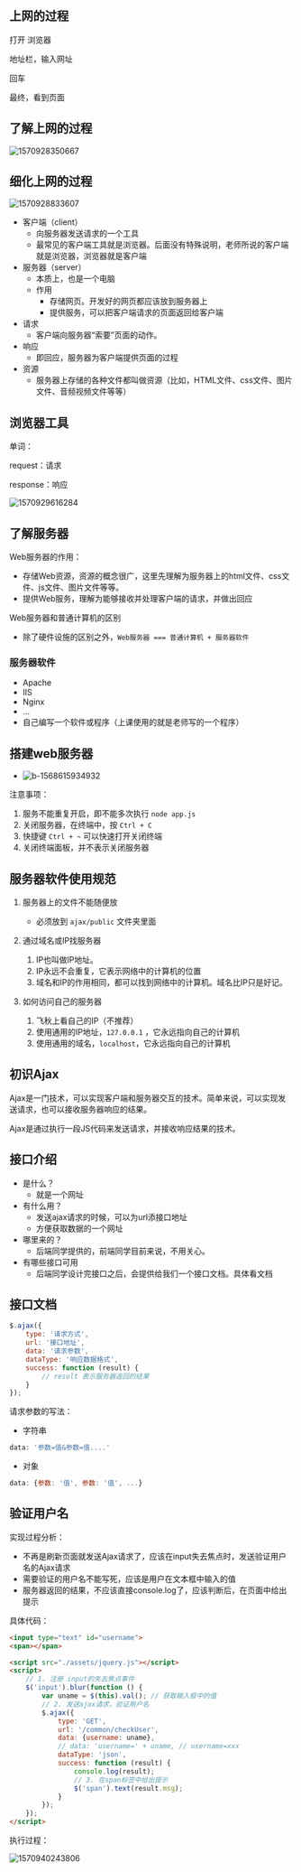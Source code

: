 ## 上网的过程

打开 浏览器

地址栏，输入网址

回车

最终，看到页面

## 了解上网的过程

![1570928350667](课堂笔记.assets/1570928350667.png)



## 细化上网的过程

![1570928833607](课堂笔记.assets/1570928833607.png)

- 客户端（client）
    - 向服务器发送请求的一个工具
    - 最常见的客户端工具就是浏览器。后面没有特殊说明，老师所说的客户端就是浏览器，浏览器就是客户端
- 服务器（server）
    - 本质上，也是一个电脑
    - 作用
        - 存储网页。开发好的网页都应该放到服务器上
        - 提供服务，可以把客户端请求的页面返回给客户端
- 请求
    - 客户端向服务器“索要”页面的动作。
- 响应
    - 即回应，服务器为客户端提供页面的过程
- 资源
    - 服务器上存储的各种文件都叫做资源（比如，HTML文件、css文件、图片文件、音频视频文件等等）



## 浏览器工具

单词：

request：请求

response：响应



![1570929616284](课堂笔记.assets/1570929616284.png)

## 了解服务器

Web服务器的作用：

- 存储Web资源，资源的概念很广，这里先理解为服务器上的html文件、css文件、js文件、图片文件等等。
- 提供Web服务，理解为能够接收并处理客户端的请求，并做出回应

Web服务器和普通计算机的区别

- 除了硬件设施的区别之外，`Web服务器 === 普通计算机 + 服务器软件`

### 服务器软件

- Apache
- IIS
- Nginx
- ...
- 自己编写一个软件或程序（上课使用的就是老师写的一个程序）

## 搭建web服务器

- ![b-1568615934932](课堂笔记.assets/b-1568615934932.gif)

注意事项：

1. 服务不能重复开启，即不能多次执行 `node app.js` 
2. 关闭服务器，在终端中，按 `Ctrl + C`
3. 快捷键 `Ctrl + ~` 可以快速打开关闭终端
4. 关闭终端面板，并不表示关闭服务器

## 服务器软件使用规范

1. 服务器上的文件不能随便放
    - 必须放到 `ajax/public` 文件夹里面
2. 通过域名或IP找服务器
    1. IP也叫做IP地址。
    2. IP永远不会重复，它表示网络中的计算机的位置
    3. 域名和IP的作用相同，都可以找到网络中的计算机。域名比IP只是好记。

3. 如何访问自己的服务器
    1. 飞秋上看自己的IP（不推荐）
    2. 使用通用的IP地址，`127.0.0.1` ，它永远指向自己的计算机
    3. 使用通用的域名，`localhost`，它永远指向自己的计算机

## 初识Ajax

Ajax是一门技术，可以实现客户端和服务器交互的技术。简单来说，可以实现发送请求，也可以接收服务器响应的结果。

Ajax是通过执行一段JS代码来发送请求，并接收响应结果的技术。

## 接口介绍

- 是什么？
    - 就是一个网址
- 有什么用？
    - 发送ajax请求的时候，可以为url添接口地址
    - 方便获取数据的一个网址
- 哪里来的？
    - 后端同学提供的，前端同学目前来说，不用关心。
- 有哪些接口可用
    - 后端同学设计完接口之后，会提供给我们一个接口文档。具体看文档

## 接口文档

```js
$.ajax({
    type: '请求方式',
    url: '接口地址',
    data: '请求参数',
    dataType: '响应数据格式',
    success: function (result) {
        // result 表示服务器返回的结果
    }
});
```

请求参数的写法：

- 字符串

```js
data: '参数=值&参数=值....'
```

- 对象

```js
data: {参数: '值', 参数: '值', ...}
```

## 验证用户名

实现过程分析：

- 不再是刷新页面就发送Ajax请求了，应该在input失去焦点时，发送验证用户名的Ajax请求
- 需要验证的用户名不能写死，应该是用户在文本框中输入的值
- 服务器返回的结果，不应该直接console.log了，应该判断后，在页面中给出提示

具体代码：

```html
<input type="text" id="username">
<span></span>

<script src="./assets/jquery.js"></script>
<script>
    // 1. 注册 input的失去焦点事件
    $('input').blur(function () {
        var uname = $(this).val(); // 获取输入框中的值
        // 2. 发送ajax请求，验证用户名
        $.ajax({
            type: 'GET',
            url: '/common/checkUser',
            data: {username: uname},
            // data: 'username=' + uname, // username=xxx
            dataType: 'json',
            success: function (result) {
                console.log(result);
                // 3. 在span标签中给出提示
                $('span').text(result.msg);
            }
        });
    });
</script>
```

执行过程：

![1570940243806](课堂笔记.assets/1570940243806.png)


